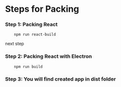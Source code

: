 # Steps for Packing

### Step 1: Packing React

```Use Command 
    npm run react-build
```

next step

### Step 2: Packing React with Electron

```Use Command
    npm run build
```

### Step 3: You will find created app in dist folder

